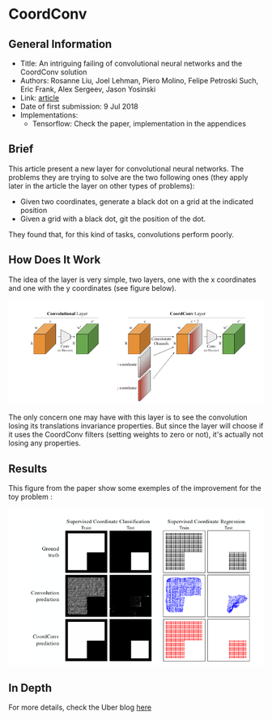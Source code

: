 # CoordConv

## General Information

- Title: An intriguing failing of convolutional neural networks and the CoordConv solution
- Authors: Rosanne Liu, Joel Lehman, Piero Molino, Felipe Petroski Such, Eric Frank, Alex Sergeev, Jason Yosinski
- Link: [article](https://arxiv.org/abs/1807.03247)
- Date of first submission: 9 Jul 2018
- Implementations:
    - Tensorflow: Check the paper, implementation in the appendices

## Brief

This article present a new layer for convolutional neural networks.
The problems they are trying to solve are the two following ones (they apply later in the article the layer on other types of problems):

- Given two coordinates, generate a black dot on a grid at the indicated position
- Given a grid with a black dot, git the position of the dot.

They found that, for this kind of tasks, convolutions perform poorly.

## How Does It Work

The idea of the layer is very simple, two layers, one with the x coordinates and one with the y coordinates (see figure below).

![Layer](https://raw.githubusercontent.com/D3lt4lph4/papers/master/docs/images/others/coordconv/uber_coordconv_layer.png "Layer")

The only concern one may have with this layer is to see the convolution losing its translations invariance properties. But since the layer will choose if it uses the CoordConv filters (setting weights to zero or not), it's actually not losing any properties.

## Results

This figure from the paper show some exemples of the improvement for the toy problem :

![Results](https://raw.githubusercontent.com/D3lt4lph4/papers/master/docs/images/others/coordconv/uber_coordconv_results.png "Results")

## In Depth

For more details, check the Uber blog [here](https://eng.uber.com/coordconv/)

